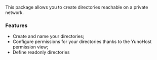 This package allows you to create directories reachable on a private network.

### Features

- Create and name your directories;
- Configure permissions for your directories thanks to the YunoHost permission view;
- Define readonly directories
